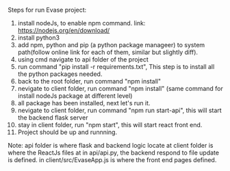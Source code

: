 Steps for run Evase project:

1. install nodeJs, to enable npm command. link:  https://nodejs.org/en/download/
2. install python3
3. add npm, python and pip (a python package manageer) to system path(follow online link for each of them, similar but slightly diff).
4. using cmd navigate to api folder of the project
5. run command "pip install -r requirements.txt", This step is to install all the python packages needed.
6. back to the root folder, run command "npm install"
7. nevigate to client folder, run command "npm install" (same command for install nodeJs package at different level)
8. all package has been installed, next let's run it.
9. nevigate to client folder, run command "npm run start-api", this will start the backend flask server
10. stay in client folder, run "npm start", this will start react front end.
11. Project should be up and runnning.

Note: 
api folder is where flask and backend logic locate at
client folder is where the ReactJs files at
in api/api.py, the backend respond to file update is defined.
in client/src/EvaseApp.js is where the front end pages defined.

